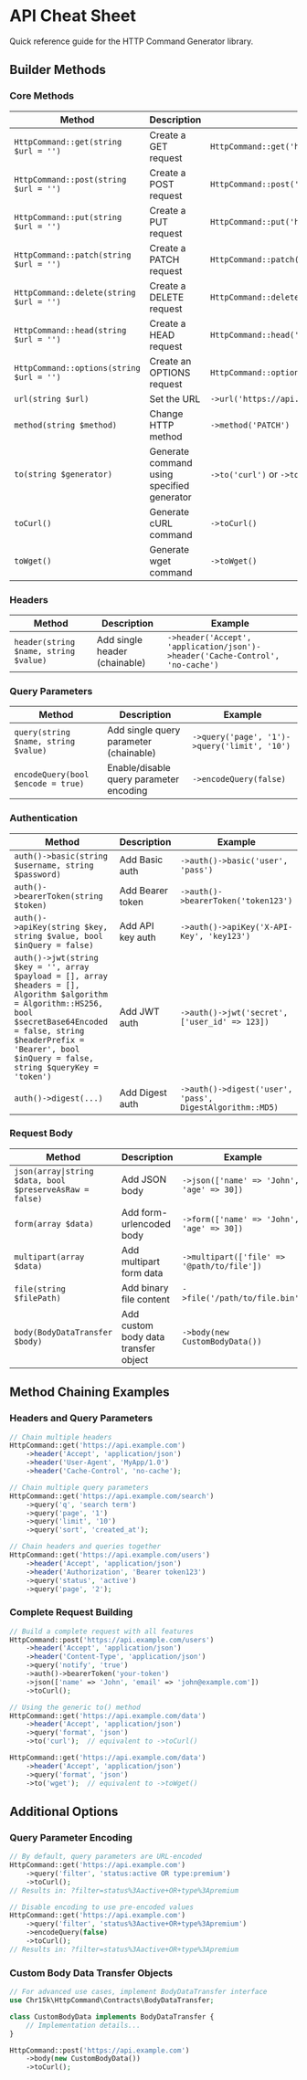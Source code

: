 # API Cheat Sheet

Quick reference guide for the HTTP Command Generator library.

## Builder Methods

### Core Methods

| Method | Description | Example |
|--------|-------------|---------|
| `HttpCommand::get(string $url = '')` | Create a GET request | `HttpCommand::get('https://api.example.com')` |
| `HttpCommand::post(string $url = '')` | Create a POST request | `HttpCommand::post('https://api.example.com')` |
| `HttpCommand::put(string $url = '')` | Create a PUT request | `HttpCommand::put('https://api.example.com')` |
| `HttpCommand::patch(string $url = '')` | Create a PATCH request | `HttpCommand::patch('https://api.example.com')` |
| `HttpCommand::delete(string $url = '')` | Create a DELETE request | `HttpCommand::delete('https://api.example.com')` |
| `HttpCommand::head(string $url = '')` | Create a HEAD request | `HttpCommand::head('https://api.example.com')` |
| `HttpCommand::options(string $url = '')` | Create an OPTIONS request | `HttpCommand::options('https://api.example.com')` |
| `url(string $url)` | Set the URL | `->url('https://api.example.com')` |
| `method(string $method)` | Change HTTP method | `->method('PATCH')` |
| `to(string $generator)` | Generate command using specified generator | `->to('curl')` or `->to('wget')` |
| `toCurl()` | Generate cURL command | `->toCurl()` |
| `toWget()` | Generate wget command | `->toWget()` |

### Headers

| Method | Description | Example |
|--------|-------------|---------|
| `header(string $name, string $value)` | Add single header (chainable) | `->header('Accept', 'application/json')->header('Cache-Control', 'no-cache')` |

### Query Parameters

| Method | Description | Example |
|--------|-------------|---------|
| `query(string $name, string $value)` | Add single query parameter (chainable) | `->query('page', '1')->query('limit', '10')` |
| `encodeQuery(bool $encode = true)` | Enable/disable query parameter encoding | `->encodeQuery(false)` |

### Authentication

| Method | Description | Example |
|--------|-------------|---------|
| `auth()->basic(string $username, string $password)` | Add Basic auth | `->auth()->basic('user', 'pass')` |
| `auth()->bearerToken(string $token)` | Add Bearer token | `->auth()->bearerToken('token123')` |
| `auth()->apiKey(string $key, string $value, bool $inQuery = false)` | Add API key auth | `->auth()->apiKey('X-API-Key', 'key123')` |
| `auth()->jwt(string $key = '', array $payload = [], array $headers = [], Algorithm $algorithm = Algorithm::HS256, bool $secretBase64Encoded = false, string $headerPrefix = 'Bearer', bool $inQuery = false, string $queryKey = 'token')` | Add JWT auth | `->auth()->jwt('secret', ['user_id' => 123])` |
| `auth()->digest(...)` | Add Digest auth | `->auth()->digest('user', 'pass', DigestAlgorithm::MD5)` |

### Request Body

| Method | Description | Example |
|--------|-------------|---------|
| `json(array\|string $data, bool $preserveAsRaw = false)` | Add JSON body | `->json(['name' => 'John', 'age' => 30])` |
| `form(array $data)` | Add form-urlencoded body | `->form(['name' => 'John', 'age' => 30])` |
| `multipart(array $data)` | Add multipart form data | `->multipart(['file' => '@path/to/file'])` |
| `file(string $filePath)` | Add binary file content | `->file('/path/to/file.bin')` |
| `body(BodyDataTransfer $body)` | Add custom body data transfer object | `->body(new CustomBodyData())` |

## Method Chaining Examples

### Headers and Query Parameters
```php
// Chain multiple headers
HttpCommand::get('https://api.example.com')
    ->header('Accept', 'application/json')
    ->header('User-Agent', 'MyApp/1.0')
    ->header('Cache-Control', 'no-cache');

// Chain multiple query parameters
HttpCommand::get('https://api.example.com/search')
    ->query('q', 'search term')
    ->query('page', '1')
    ->query('limit', '10')
    ->query('sort', 'created_at');

// Chain headers and queries together
HttpCommand::get('https://api.example.com/users')
    ->header('Accept', 'application/json')
    ->header('Authorization', 'Bearer token123')
    ->query('status', 'active')
    ->query('page', '2');
```

### Complete Request Building
```php
// Build a complete request with all features
HttpCommand::post('https://api.example.com/users')
    ->header('Accept', 'application/json')
    ->header('Content-Type', 'application/json')
    ->query('notify', 'true')
    ->auth()->bearerToken('your-token')
    ->json(['name' => 'John', 'email' => 'john@example.com'])
    ->toCurl();

// Using the generic to() method
HttpCommand::get('https://api.example.com/data')
    ->header('Accept', 'application/json')
    ->query('format', 'json')
    ->to('curl');  // equivalent to ->toCurl()

HttpCommand::get('https://api.example.com/data')
    ->header('Accept', 'application/json')
    ->query('format', 'json')
    ->to('wget');  // equivalent to ->toWget()
```

## Additional Options

### Query Parameter Encoding
```php
// By default, query parameters are URL-encoded
HttpCommand::get('https://api.example.com')
    ->query('filter', 'status:active OR type:premium')
    ->toCurl();
// Results in: ?filter=status%3Aactive+OR+type%3Apremium

// Disable encoding to use pre-encoded values
HttpCommand::get('https://api.example.com')
    ->query('filter', 'status%3Aactive+OR+type%3Apremium')
    ->encodeQuery(false)
    ->toCurl();
// Results in: ?filter=status%3Aactive+OR+type%3Apremium
```

### Custom Body Data Transfer Objects
```php
// For advanced use cases, implement BodyDataTransfer interface
use Chr15k\HttpCommand\Contracts\BodyDataTransfer;

class CustomBodyData implements BodyDataTransfer {
    // Implementation details...
}

HttpCommand::post('https://api.example.com')
    ->body(new CustomBodyData())
    ->toCurl();
```


